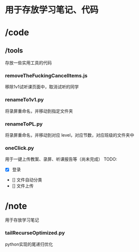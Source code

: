 # 用于存放学习笔记、代码
# /code
## /tools
存放一些实用工具的代码

### removeTheFuckingCancelItems.js
移除1v1试听课页面中，取消试听的同学

### renameTo1v1.py
将录屏重命名，并移动到指定文件夹

### renameToPL.py
将录屏重命名，并移动到对应 level，对应节数，对应班级的文件夹中

### oneClick.py
用于一键上传教案、录屏、听课报告等（尚未完成）
TODO:
- [x] 登录
- [] 文件自动分类
- [] 文件上传

# /note
用于存放学习笔记
### tailRecurseOptimized.py
python实现的尾递归优化